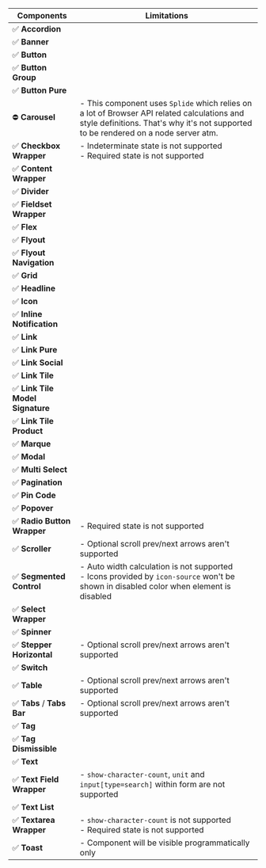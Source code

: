 | Components                       | Limitations                                                                                                                                                                        |
| -------------------------------- | ---------------------------------------------------------------------------------------------------------------------------------------------------------------------------------- |
| ✅ **Accordion**                 |                                                                                                                                                                                    |
| ✅ **Banner**                    |                                                                                                                                                                                    |
| ✅ **Button**                    |                                                                                                                                                                                    |
| ✅ **Button Group**              |                                                                                                                                                                                    |
| ✅ **Button Pure**               |                                                                                                                                                                                    |
| ⛔ **Carousel**                  | - This component uses `Splide` which relies on a lot of Browser API related calculations and style definitions. That's why it's not supported to be rendered on a node server atm. |
| ✅ **Checkbox Wrapper**          | - Indeterminate state is not supported<br />- Required state is not supported                                                                                                      |
| ✅ **Content Wrapper**           |                                                                                                                                                                                    |
| ✅ **Divider**                   |                                                                                                                                                                                    |
| ✅ **Fieldset Wrapper**          |                                                                                                                                                                                    |
| ✅ **Flex**                      |                                                                                                                                                                                    |
| ✅ **Flyout**                    |                                                                                                                                                                                    |
| ✅ **Flyout Navigation**         |                                                                                                                                                                                    |
| ✅ **Grid**                      |                                                                                                                                                                                    |
| ✅ **Headline**                  |                                                                                                                                                                                    |
| ✅ **Icon**                      |                                                                                                                                                                                    |
| ✅ **Inline Notification**       |                                                                                                                                                                                    |
| ✅ **Link**                      |                                                                                                                                                                                    |
| ✅ **Link Pure**                 |                                                                                                                                                                                    |
| ✅ **Link Social**               |                                                                                                                                                                                    |
| ✅ **Link Tile**                 |                                                                                                                                                                                    |
| ✅ **Link Tile Model Signature** |                                                                                                                                                                                    |
| ✅ **Link Tile Product**         |                                                                                                                                                                                    |
| ✅ **Marque**                    |                                                                                                                                                                                    |
| ✅ **Modal**                     |                                                                                                                                                                                    |
| ✅ **Multi Select**              |                                                                                                                                                                                    |
| ✅ **Pagination**                |                                                                                                                                                                                    |
| ✅ **Pin Code**                  |                                                                                                                                                                                    |
| ✅ **Popover**                   |                                                                                                                                                                                    |
| ✅ **Radio Button Wrapper**      | - Required state is not supported                                                                                                                                                  |
| ✅ **Scroller**                  | - Optional scroll prev/next arrows aren't supported                                                                                                                                |
| ✅ **Segmented Control**         | - Auto width calculation is not supported<br />- Icons provided by `icon-source` won't be shown in disabled color when element is disabled                                         |
| ✅ **Select Wrapper**            |                                                                                                                                                                                    |
| ✅ **Spinner**                   |                                                                                                                                                                                    |
| ✅ **Stepper Horizontal**        | - Optional scroll prev/next arrows aren't supported                                                                                                                                |
| ✅ **Switch**                    |                                                                                                                                                                                    |
| ✅ **Table**                     | - Optional scroll prev/next arrows aren't supported                                                                                                                                |
| ✅ **Tabs** / **Tabs Bar**       | - Optional scroll prev/next arrows aren't supported                                                                                                                                |
| ✅ **Tag**                       |                                                                                                                                                                                    |
| ✅ **Tag Dismissible**           |                                                                                                                                                                                    |
| ✅ **Text**                      |                                                                                                                                                                                    |
| ✅ **Text Field Wrapper**        | - `show-character-count`, `unit` and `input[type=search]` within form are not supported                                                                                            |
| ✅ **Text List**                 |                                                                                                                                                                                    |
| ✅ **Textarea Wrapper**          | - `show-character-count` is not supported<br />- Required state is not supported                                                                                                   |
| ✅ **Toast**                     | - Component will be visible programmatically only                                                                                                                                  |
